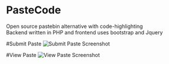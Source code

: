 # PasteCode
Open source pastebin alternative with code-highlighting <br>
Backend written in PHP and frontend uses bootstrap and Jquery

#Submit Paste
![Submit Paste Screenshot](http://i.imgur.com/v43XzQh.png)


#View Paste
![View Paste Screenshot](http://i.imgur.com/6zxZmn6.png)
